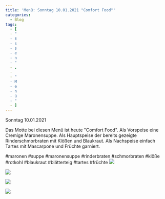 ```yaml
---
title: 'Menü: Sonntag 10.01.2021 "Comfort Food"'
categories:
  - Blog
tags:
  - [
  - "
  - E
  - s
  - s
  - e
  - n
  - "
  - ,
  -  
  - "
  - M
  - e
  - n
  - ü
  - "
  - ]
---
```


Sonntag 10.01.2021

Das Motte bei diesen Menü ist heute "Comfort Food".
Als Vorspeise eine Cremige Maronensuppe.
Als Hauptspeise der bereits gezeigte Rinderschmorbraten mit Klößen und Blaukraut.
Als Nachspeise einfach Tartes mit Mascarpone und Früchte garniert.

#maronen #suppe #maronensuppe #rinderbraten #schmorbraten #klöße #rotkohl #blaukraut #blätterteig #tartes #früchte
![](..\..\.\assets\2021-01-10-sonntag-comfortfood\1.jpg)

![](..\..\.\assets\2021-01-10-sonntag-comfortfood\2.jpg)

![](..\..\.\assets\2021-01-10-sonntag-comfortfood\3.jpg)

![](..\..\.\assets\2021-01-10-sonntag-comfortfood\4.jpg)


